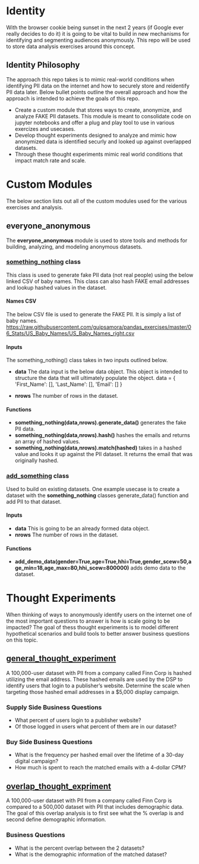 # Identity
With the browser cookie being sunset in the next 2 years (if Google ever really decides to do it) it is going to be vital to build in new mechanisms for identifying and segmenting audiences anonymously. This repo will be used to store data analysis exercises around this concept.

## Identity Philosophy
The approach this repo takes is to mimic real-world conditions when identifying PII data on the internet and how to securely store and reidentify PII data later. Below bullet points outline the overall approach and how the approach is intended to achieve the goals of this repo.
- Create a custom module that stores ways to create, anonymize, and analyze FAKE PII datasets. This module is meant to consolidate code on jupyter notebooks and offer a plug and play tool to use in various exercizes and usecases.
- Develop thought experiments designed to analyze and mimic how anonymized data is identified securly and looked up against overlapped datasets.
- Through these thought experiments mimic real world conditions that impact match rate and scale.

# Custom Modules
The below section lists out all of the custom modules used for the various exercises and analysis.

## everyone_anonymous 
The **everyone_anonymous** module is used to store tools and methods for building, analyzing, and modeling anonymous datasets.

### [something_nothing](https://github.com/finnnilsen90/identity/blob/main/everyone_anonymous.py) class 
This class is used to generate fake PII data (not real people) using the below linked CSV of baby names. This class can also hash FAKE email addresses and lookup hashed values in the dataset.

#### Names CSV
The below CSV file is used to generate the FAKE PII. It is simply a list of baby names.
https://raw.githubusercontent.com/guipsamora/pandas_exercises/master/06_Stats/US_Baby_Names/US_Baby_Names_right.csv

#### Inputs
The something_nothing() class takes in two inputs outlined below. 
- **data** The data input is the below data object. This object is intended to structure the data that will ultimately populate the object.
data = {
            'First_Name': [],
            'Last_Name': [],
            'Email': []
        }

- **nrows** The number of rows in the dataset.

#### Functions
- **something_nothing(data,nrows).generate_data()** generates the fake PII data.
- **something_nothing(data,nrows).hash()** hashes the emails and returns an array of hashed values.
- **something_nothing(data,nrows).match(hashed)** takes in a hashed value and looks it up against the PII dataset. It returns the email that was originally hashed.

### [add_something](https://github.com/finnnilsen90/identity/blob/main/everyone_anonymous.py) class 
Used to build on existing datasets. One example usecase is to create a dataset with the **something_nothing** classes generate_data() function and add PII to that dataset.

#### Inputs
- **data** This is going to be an already formed data object.
- **nrows** The number of rows in the dataset.

#### Functions
- **add_demo_data(gender=True,age=True,hhi=True,gender_scew=50,age_min=18,age_max=80,hhi_scew=800000)** adds demo data to the dataset.

# Thought Experiments
When thinking of ways to anonymously identify users on the internet one of the most important questions to answer is how is scale going to be impacted? The goal of thess thought experiments is to model different hypothetical scenarios and build tools to better answer business questions on this topic.

## [general_thought_experiment](https://github.com/finnnilsen90/identity/blob/identity_v1.1/general_thought_expriment.ipynb)
A 100,000-user dataset with PII from a company called Finn Corp is hashed utilizing the email address. These hashed emails are used by the DSP to identify users that login to a publisher’s website. Determine the scale when targeting those hashed email addresses in a $5,000 display campaign.

### Supply Side Business Questions
- What percent of users login to a publisher website?
- Of those logged in users what percent of them are in our dataset?
### Buy Side Business Questions
- What is the frequency per hashed email over the lifetime of a 30-day digital campaign?
- How much is spent to reach the matched emails with a 4-dollar CPM?

## [overlap_thought_expriment](https://github.com/finnnilsen90/identity/blob/identity_v1.1/overlap_thought_expriment.ipynb)
A 100,000-user dataset with PII from a company called Finn Corp is compared to a 500,000 dataset with PII that includes demographic data. The goal of this overlap analysis is to first see what the % overlap is and second define demographic information.

### Business Questions
- What is the percent overlap between the 2 datasets?
- What is the demographic information of the matched dataset?
